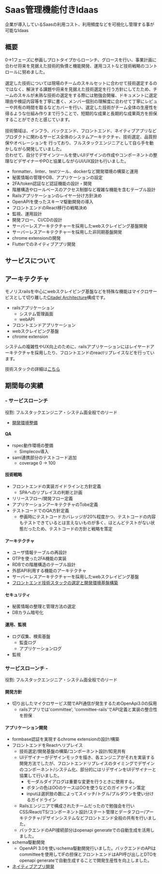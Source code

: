 # Saas管理機能付きIdaas
企業が導入しているSaasの利用コスト、利用頻度などを可視化し管理する事が可能なIdaas

## 概要
0->1フェーズに参画しプロトタイプからローンチ、グロースを行い、事業計画に合わせ将来を見据えた技術的負債と機能開発、運用コストなど技術戦略のコントロールに努めました。
</br>
</br>
選定した技術については現場のチームのスキルセットに合わせて技術選定するのではなく、解決する課題や将来を見据えた技術選定を行う方針にしてたため、チームのスキルが未熟な技術の選定をする際には勉強会開催、ドキュメントに選定理由や検証内容等を丁寧に書く、メンバー個別の理解度に合わせて丁寧にレビューや共有の時間を取るなどカバーを行い、選定した技術がチーム全体の生産性を得るような仕組み作りまで行うことで、短期的な成果と長期的な成果両方を担保することができたと感じています。
</br>
</br>
技術領域は、インフラ、バックエンド、フロントエンド、ネイティブアプリなどプロダクトに関わるサービス全体のシステムアーキテクチャ、技術選定、品質担保やオペレーションを 行っており、フルスタックエンジニアとして自ら手を動かしながら開発していました。
</br>
合わせて、自分でデザインツールを使いUIデザインの作成やコンポーネントの整理などデザイナーやPOと協業しながらUI/UX設計も行いました。

* formatter、linter、testツール、dockerなど開発環境の構築と運用
* 秘匿情報の管理やDB、アプリケーションの設定
* 2FA/token認証など認証機能の設計・開発
* 階層構造やロールベースのアクセス制御など複雑な機能を含むテーブル設計
* Railsアプリケーションのレイヤー分け方針決め
* OpenAPIを使ったスキーマ駆動開発の導入
* フロントエンドのReact移行の戦略決め
* 監視、運用設計
* 開発フロー、CI/CDの設計
* サーバーレスアーキテクチャーを採用したwebスクレイピング基盤開発
* サーバーレスアーキテクチャーを採用した非同期基盤開発
* chrome extensionの開発
* Flutterでのネイティブアプリ開発

## サービスについて

## アーキテクチャ
モノリスrailsを中心にwebスクレイピング基盤などを特殊な機能はマイクロサービスとして切り離した[Citadel Architecture](https://blog.appsignal.com/2020/04/08/the-citadel-architecture-at-appsignal.html)構成です。

* railsアプリケーション
  * システム管理画面
  * webAPI
* フロントエンドアプリケーション
* webスクレイピング基盤
* chrome extension

システムの複雑性やUX向上のために、railsアプリケーションにはレイヤードアーキテクチャを採用したり、フロントエンドのreactリプレイスなどを行っています。

技術スタックの詳細は[こちら](technology_stack.md)

## 期間毎の実績
### - サービスローンチ
役割: フルスタックエンジニア・システム面全般でのリード

* [開発環境整備](achievements/setup_development_enviroments.md)

#### QA
* rspec動作環境の整備
  * Simplecov導入
* saml連携部分のテストコード追加
  * coverage 0 -> 100

#### 技術戦略
* フロントエンドの実装ガイドラインと方針定義
  * SPAへのリプレイスの判断と計画
* リリースフロー/開発フロー定義
* アプリケーションアーキテクチャのTobe定義
* テストコードでのQA方針定義
  * 参画時にテストコードカバレッジが20%程度かつ、テストコードの内容もテストできているとは言えないものが多く、ほとんどテストがない状態だったため、テストコードの方針と戦略を策定

#### アーキテクチャ
* ユーザ情報テーブルの再設計
* OTPを使った2FA機能の実装
* RDBでの階層構造のテーブル設計
* 外部API利用する機能のアーキテクチャ
* サーバーレスアーキテクチャーを採用したwebスクレイピング基盤
* [フロントエンド技術スタックの選定と開発環境基盤構築](achievements/frontend_modern_strategy.md)

#### セキュリティ
* 秘匿情報の整理と管理方法の選定
* DBカラム暗号化

#### 運用、監視
* ログ収集、検索基盤
  * 監査ログ
  * アプリケーションログ
* 監視

### サービスローンチ -
役割: フルスタックエンジニア・システム面全般でのリード

#### 開発方針
* 切り出したマイクロサービス間でAPI通信が発生するためOpenApi3.0の採用
  * railsアプリでは'committee', 'committee-rails'でAPI定義と実装の整合性を担保

#### アプリケーション開発
* formbase認証を実現するchrome extensionの設計/構築
* フロントエンドをReactへリプレイス
  * 技術選定/開発基盤の構築/コンポーネント設計/知見共有
  * UIデザイナーがデザインモックを描き、各エンジニアがそれを実装する開発方法でしたが、フロントエンドリプレイスのタイミングでデザインのコンポーネント/システム化、部分的にはリデザインをUIデザイナーと協業して行いました。
    * モーダルダイアログは重要な変更を行うときに使用する。
    * ボタンの色はOOのケースはOOを使うなどのガイドライン策定
    * inputは選択肢の数によってスイッチ/トグル/プルダウンを使い分けるガイドライン
  * Railsエンジニアで構成されたチームだったので勉強会を行いCSS/React/TS/コンポーネント設計/ステート管理とデータフロー/アーキテクチャ/デザインシステムなどフロントエンド全般の共有を行いました。
  * バックエンドのAPI接続部分はopenapi generateでの自動生成を活用しました。
* schema駆動開発
  * OpenAPI 3.0を使いschema駆動開発行いました。バックエンドのAPIはcommitteeを使用してIFの担保とフロントエンドはAPI呼び出しとDTOをopenapi generateで自動生成することで開発生産性を向上しました。
* [ネイティブアプリ開発](achievements/native_app.md)
